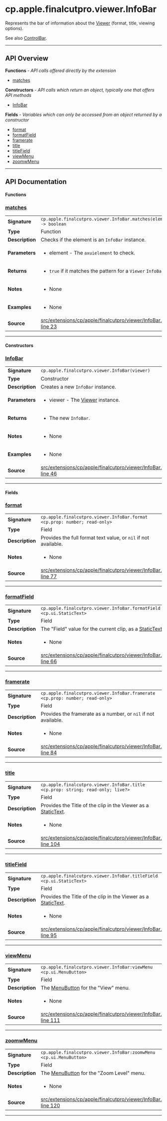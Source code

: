 # cp.apple.finalcutpro.viewer.InfoBar

Represents the bar of information about the [Viewer](cp.apple.finalcutpro.viewer.Viewer.md) (format, title, viewing options).

See also [ControlBar](cp.apple.finalcutpro.viewer.ControlBar.md).

---

## API Overview
**Functions** - _API calls offered directly by the extension_
 * [matches](#matches)

**Constructors** - _API calls which return an object, typically one that offers API methods_
 * [InfoBar](#infobar)

**Fields** - _Variables which can only be accessed from an object returned by a constructor_
 * [format](#format)
 * [formatField](#formatfield)
 * [framerate](#framerate)
 * [title](#title)
 * [titleField](#titlefield)
 * [viewMenu](#viewmenu)
 * [zoomwMenu](#zoomwmenu)


---

## API Documentation

#### Functions


### [matches](#matches)

|                                             |                                                                                     |
| --------------------------------------------|-------------------------------------------------------------------------------------|
| **Signature**                               | `cp.apple.finalcutpro.viewer.InfoBar.matches(element) -> boolean`                                                                    |
| **Type**                                    | Function                                                                     |
| **Description**                             | Checks if the element is an `InfoBar` instance.                                                                     |
| **Parameters**                              | <ul><li>element       - The `axuielement` to check.</li></ul> |
| **Returns**                                 | <ul><li>`true` if it matches the pattern for a `Viewer` `InfoBar`.</li></ul>          |
| **Notes**                                   | <ul><li>None</li></ul> |
| **Examples**                                | <ul><li>None</li></ul> |
| **Source**                                  | [src/extensions/cp/apple/finalcutpro/viewer/InfoBar.lua line 23](https://github.com/CommandPost/CommandPost/blob/develop/src/extensions/cp/apple/finalcutpro/viewer/InfoBar.lua#L23) |

---

#### Constructors


### [InfoBar](#infobar)

|                                             |                                                                                     |
| --------------------------------------------|-------------------------------------------------------------------------------------|
| **Signature**                               | `cp.apple.finalcutpro.viewer.InfoBar(viewer)`                                                                    |
| **Type**                                    | Constructor                                                                     |
| **Description**                             | Creates a new `InfoBar` instance.                                                                     |
| **Parameters**                              | <ul><li>viewer       - The [Viewer](cp.apple.finalcutpro.viewer.Viewer.md) instance.</li></ul> |
| **Returns**                                 | <ul><li>The new `InfoBar`.</li></ul>          |
| **Notes**                                   | <ul><li>None</li></ul> |
| **Examples**                                | <ul><li>None</li></ul> |
| **Source**                                  | [src/extensions/cp/apple/finalcutpro/viewer/InfoBar.lua line 46](https://github.com/CommandPost/CommandPost/blob/develop/src/extensions/cp/apple/finalcutpro/viewer/InfoBar.lua#L46) |

---

#### Fields


### [format](#format)

|                                             |                                                                                     |
| --------------------------------------------|-------------------------------------------------------------------------------------|
| **Signature**                               | `cp.apple.finalcutpro.viewer.InfoBar.format <cp.prop: number; read-only>`                                                                    |
| **Type**                                    | Field                                                                     |
| **Description**                             | Provides the full format text value, or `nil` if not available.                                                                     |
| **Notes**                                   | <ul><li>None</li></ul> |
| **Source**                                  | [src/extensions/cp/apple/finalcutpro/viewer/InfoBar.lua line 77](https://github.com/CommandPost/CommandPost/blob/develop/src/extensions/cp/apple/finalcutpro/viewer/InfoBar.lua#L77) |

---


### [formatField](#formatfield)

|                                             |                                                                                     |
| --------------------------------------------|-------------------------------------------------------------------------------------|
| **Signature**                               | `cp.apple.finalcutpro.viewer.InfoBar.formatField <cp.ui.StaticText>`                                                                    |
| **Type**                                    | Field                                                                     |
| **Description**                             | The "Field" value for the current clip, as a [StaticText](cp.ui.StaticText.md)                                                                     |
| **Notes**                                   | <ul><li>None</li></ul> |
| **Source**                                  | [src/extensions/cp/apple/finalcutpro/viewer/InfoBar.lua line 66](https://github.com/CommandPost/CommandPost/blob/develop/src/extensions/cp/apple/finalcutpro/viewer/InfoBar.lua#L66) |

---


### [framerate](#framerate)

|                                             |                                                                                     |
| --------------------------------------------|-------------------------------------------------------------------------------------|
| **Signature**                               | `cp.apple.finalcutpro.viewer.InfoBar.framerate <cp.prop: number; read-only>`                                                                    |
| **Type**                                    | Field                                                                     |
| **Description**                             | Provides the framerate as a number, or `nil` if not available.                                                                     |
| **Notes**                                   | <ul><li>None</li></ul> |
| **Source**                                  | [src/extensions/cp/apple/finalcutpro/viewer/InfoBar.lua line 84](https://github.com/CommandPost/CommandPost/blob/develop/src/extensions/cp/apple/finalcutpro/viewer/InfoBar.lua#L84) |

---


### [title](#title)

|                                             |                                                                                     |
| --------------------------------------------|-------------------------------------------------------------------------------------|
| **Signature**                               | `cp.apple.finalcutpro.viewer.InfoBar.title <cp.prop: string; read-only; live?>`                                                                    |
| **Type**                                    | Field                                                                     |
| **Description**                             | Provides the Title of the clip in the Viewer as a [StaticText](cp.ui.StaticText.md).                                                                     |
| **Notes**                                   | <ul><li>None</li></ul> |
| **Source**                                  | [src/extensions/cp/apple/finalcutpro/viewer/InfoBar.lua line 104](https://github.com/CommandPost/CommandPost/blob/develop/src/extensions/cp/apple/finalcutpro/viewer/InfoBar.lua#L104) |

---


### [titleField](#titlefield)

|                                             |                                                                                     |
| --------------------------------------------|-------------------------------------------------------------------------------------|
| **Signature**                               | `cp.apple.finalcutpro.viewer.InfoBar.titleField <cp.ui.StaticText>`                                                                    |
| **Type**                                    | Field                                                                     |
| **Description**                             | Provides the Title of the clip in the Viewer as a [StaticText](cp.ui.StaticText.md).                                                                     |
| **Notes**                                   | <ul><li>None</li></ul> |
| **Source**                                  | [src/extensions/cp/apple/finalcutpro/viewer/InfoBar.lua line 95](https://github.com/CommandPost/CommandPost/blob/develop/src/extensions/cp/apple/finalcutpro/viewer/InfoBar.lua#L95) |

---


### [viewMenu](#viewmenu)

|                                             |                                                                                     |
| --------------------------------------------|-------------------------------------------------------------------------------------|
| **Signature**                               | `cp.apple.finalcutpro.viewer.InfoBar:viewMenu <cp.ui.MenuButton>`                                                                    |
| **Type**                                    | Field                                                                     |
| **Description**                             | The [MenuButton](cp.ui.MenuButton.md) for the "View" menu.                                                                     |
| **Notes**                                   | <ul><li>None</li></ul> |
| **Source**                                  | [src/extensions/cp/apple/finalcutpro/viewer/InfoBar.lua line 111](https://github.com/CommandPost/CommandPost/blob/develop/src/extensions/cp/apple/finalcutpro/viewer/InfoBar.lua#L111) |

---


### [zoomwMenu](#zoomwmenu)

|                                             |                                                                                     |
| --------------------------------------------|-------------------------------------------------------------------------------------|
| **Signature**                               | `cp.apple.finalcutpro.viewer.InfoBar:zoomwMenu <cp.ui.MenuButton>`                                                                    |
| **Type**                                    | Field                                                                     |
| **Description**                             | The [MenuButton](cp.ui.MenuButton.md) for the "Zoom Level" menu.                                                                     |
| **Notes**                                   | <ul><li>None</li></ul> |
| **Source**                                  | [src/extensions/cp/apple/finalcutpro/viewer/InfoBar.lua line 120](https://github.com/CommandPost/CommandPost/blob/develop/src/extensions/cp/apple/finalcutpro/viewer/InfoBar.lua#L120) |

---

